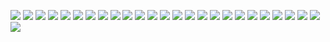![](./images/jsadvance/1.jpg)
![](./images/jsadvance/2.jpg)
![](./images/jsadvance/3.jpg)
![](./images/jsadvance/4.jpg)
![](./images/jsadvance/5.jpg)
![](./images/jsadvance/6.jpg)
![](./images/jsadvance/7.jpg)
![](./images/jsadvance/8.jpg)
![](./images/jsadvance/9.jpg)
![](./images/jsadvance/10.jpg)
![](./images/jsadvance/11.jpg)
![](./images/jsadvance/12.jpg)
![](./images/jsadvance/13.jpg)
![](./images/jsadvance/14.jpg)
![](./images/jsadvance/15.jpg)
![](./images/jsadvance/16.jpg)
![](./images/jsadvance/17.jpg)
![](./images/jsadvance/18.jpg)
![](./images/jsadvance/19.jpg)
![](./images/jsadvance/20.jpg)
![](./images/jsadvance/21.jpg)
![](./images/jsadvance/22.jpg)
![](./images/jsadvance/23.jpg)
![](./images/jsadvance/24.jpg)
![](./images/jsadvance/25.jpg)
![](./images/jsadvance/26.jpg)